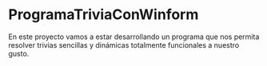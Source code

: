 # ProgramaTriviaConWinform
En este proyecto vamos a estar desarrollando un programa que nos permita resolver trivias sencillas y dinámicas totalmente funcionales a nuestro gusto.
